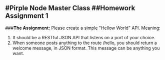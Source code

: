 #Pirple Node Master Class
##Homework Assignment 1
---
###**The Assignment:**
Please create a simple "Hellow World" API. Meaning:
1. It should be a RESTful JSON API that listens on a port of your choice.
2. When someone posts anything to the route /hello, you should return a welcome message, in JSON format. This message can be anything you want.